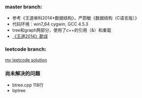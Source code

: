 ### master branch: 
- 参考《王道单科2014*数据结构》，严蔚敏《数据结构（C语言版）》
- 代码环境：win7_64 cygwin, GCC 4.5.3 
- tree和graph两部分，使用了c++的引用（&）和重载
- [《王道2014》勘误](https://github.com/pangxudong/data_structure/blob/master/kanwu.md)


### leetcode branch: 
[my leetcode solution](https://github.com/pangxudong/data_structure/tree/leetcode)



### 尚未解决的问题
- btree.cpp 118行
- bptree